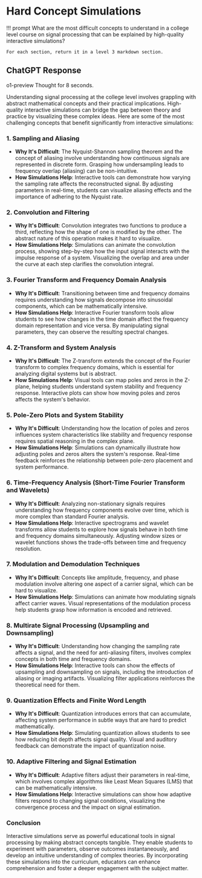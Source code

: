 # Hard Concept Simulations

!!! prompt
    What are the most difficult concepts to understand
    in a college level course on signal processing
    that can be explained by high-quality interactive simulations?

    For each section, return it in a level 3 markdown section.

## ChatGPT Response

o1-preview Thought for 8 seconds.

Understanding signal processing at the college level involves grappling with abstract mathematical concepts and their practical implications. High-quality interactive simulations can bridge the gap between theory and practice by visualizing these complex ideas. Here are some of the most challenging concepts that benefit significantly from interactive simulations:

### 1. Sampling and Aliasing

-   **Why It's Difficult**: The Nyquist-Shannon sampling theorem and the concept of aliasing involve understanding how continuous signals are represented in discrete form. Grasping how undersampling leads to frequency overlap (aliasing) can be non-intuitive.
-   **How Simulations Help**: Interactive tools can demonstrate how varying the sampling rate affects the reconstructed signal. By adjusting parameters in real-time, students can visualize aliasing effects and the importance of adhering to the Nyquist rate.

### 2. Convolution and Filtering

-   **Why It's Difficult**: Convolution integrates two functions to produce a third, reflecting how the shape of one is modified by the other. The abstract nature of this operation makes it hard to visualize.
-   **How Simulations Help**: Simulations can animate the convolution process, showing step-by-step how the input signal interacts with the impulse response of a system. Visualizing the overlap and area under the curve at each step clarifies the convolution integral.

### 3. Fourier Transform and Frequency Domain Analysis

-   **Why It's Difficult**: Transitioning between time and frequency domains requires understanding how signals decompose into sinusoidal components, which can be mathematically intensive.
-   **How Simulations Help**: Interactive Fourier transform tools allow students to see how changes in the time domain affect the frequency domain representation and vice versa. By manipulating signal parameters, they can observe the resulting spectral changes.

### 4. Z-Transform and System Analysis

-   **Why It's Difficult**: The Z-transform extends the concept of the Fourier transform to complex frequency domains, which is essential for analyzing digital systems but is abstract.
-   **How Simulations Help**: Visual tools can map poles and zeros in the Z-plane, helping students understand system stability and frequency response. Interactive plots can show how moving poles and zeros affects the system's behavior.

### 5. Pole-Zero Plots and System Stability

-   **Why It's Difficult**: Understanding how the location of poles and zeros influences system characteristics like stability and frequency response requires spatial reasoning in the complex plane.
-   **How Simulations Help**: Simulations can dynamically illustrate how adjusting poles and zeros alters the system's response. Real-time feedback reinforces the relationship between pole-zero placement and system performance.

### 6. Time-Frequency Analysis (Short-Time Fourier Transform and Wavelets)

-   **Why It's Difficult**: Analyzing non-stationary signals requires understanding how frequency components evolve over time, which is more complex than standard Fourier analysis.
-   **How Simulations Help**: Interactive spectrograms and wavelet transforms allow students to explore how signals behave in both time and frequency domains simultaneously. Adjusting window sizes or wavelet functions shows the trade-offs between time and frequency resolution.

### 7. Modulation and Demodulation Techniques

-   **Why It's Difficult**: Concepts like amplitude, frequency, and phase modulation involve altering one aspect of a carrier signal, which can be hard to visualize.
-   **How Simulations Help**: Simulations can animate how modulating signals affect carrier waves. Visual representations of the modulation process help students grasp how information is encoded and retrieved.

### 8. Multirate Signal Processing (Upsampling and Downsampling)

-   **Why It's Difficult**: Understanding how changing the sampling rate affects a signal, and the need for anti-aliasing filters, involves complex concepts in both time and frequency domains.
-   **How Simulations Help**: Interactive tools can show the effects of upsampling and downsampling on signals, including the introduction of aliasing or imaging artifacts. Visualizing filter applications reinforces the theoretical need for them.

### 9. Quantization Effects and Finite Word Length

-   **Why It's Difficult**: Quantization introduces errors that can accumulate, affecting system performance in subtle ways that are hard to predict mathematically.
-   **How Simulations Help**: Simulating quantization allows students to see how reducing bit depth affects signal quality. Visual and auditory feedback can demonstrate the impact of quantization noise.

### 10. Adaptive Filtering and Signal Estimation

-   **Why It's Difficult**: Adaptive filters adjust their parameters in real-time, which involves complex algorithms like Least Mean Squares (LMS) that can be mathematically intensive.
-   **How Simulations Help**: Interactive simulations can show how adaptive filters respond to changing signal conditions, visualizing the convergence process and the impact on signal estimation.

### Conclusion

Interactive simulations serve as powerful educational tools in signal processing by making abstract concepts tangible. They enable students to experiment with parameters, observe outcomes instantaneously, and develop an intuitive understanding of complex theories. By incorporating these simulations into the curriculum, educators can enhance comprehension and foster a deeper engagement with the subject matter.